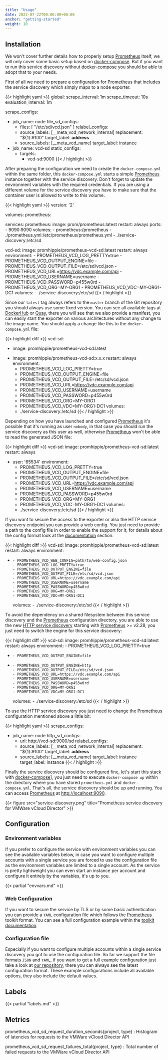 ```yaml
---
title: "Usage"
date: 2022-07-22T00:00:00+00:00
anchor: "getting-started"
weight: 10
---
```


## Installation

We won't cover further details how to properly setup [Prometheus][prometheus]
itself, we will only cover some basic setup based on [docker-compose][compose].
But if you want to run this service discovery without [docker-compose][compose]
you should be able to adopt that to your needs.

First of all we need to prepare a configuration for [Prometheus][prometheus]
that includes the service discovery which simply maps to a node exporter.

{{< highlight yaml >}}
global:
  scrape_interval: 1m
  scrape_timeout: 10s
  evaluation_interval: 1m

scrape_configs:
- job_name: node
  file_sd_configs:
  - files: [ "/etc/sd/vcd.json" ]
  relabel_configs:
  - source_labels: [__meta_vcd_network_internal]
    replacement: "${1}:9100"
    target_label: __address__
  - source_labels: [__meta_vcd_name]
    target_label: instance
- job_name: vcd-sd
  static_configs:
  - targets:
    - vcd-sd:9000
{{< / highlight >}}

After preparing the configuration we need to create the `docker-compose.yml`
within the same folder, this `docker-compose.yml` starts a simple
[Prometheus][prometheus] instance together with the service discovery. Don't
forget to update the environment variables with the required credentials. If you
are using a different volume for the service discovery you have to make sure
that the container user is allowed to write to this volume.

{{< highlight yaml >}}
version: '2'

volumes:
  prometheus:

services:
  prometheus:
    image: prom/prometheus:latest
    restart: always
    ports:
      - 9090:9090
    volumes:
      - prometheus:/prometheus
      - ./prometheus.yml:/etc/prometheus/prometheus.yml
      - ./service-discovery:/etc/sd

  vcd-sd:
    image: promhippie/prometheus-vcd-sd:latest
    restart: always
    environment:
      - PROMETHEUS_VCD_LOG_PRETTY=true
      - PROMETHEUS_VCD_OUTPUT_ENGINE=file
      - PROMETHEUS_VCD_OUTPUT_FILE=/etc/sd/vcd.json
      - PROMETHEUS_VCD_URL=https://vdc.example.com/api
      - PROMETHEUS_VCD_USERNAME=username
      - PROMETHEUS_VCD_PASSWORD=p455w0rd
      - PROMETHEUS_VCD_ORG=MY-ORG1
      - PROMETHEUS_VCD_VDC=MY-ORG1-DC1
    volumes:
      - ./service-discovery:/etc/sd
{{< / highlight >}}

Since our `latest` tag always refers to the `master` branch of the Git
repository you should always use some fixed version. You can see all available
tags at [DockerHub][dockerhub] or [Quay][quayio], there you will see that we
also provide a manifest, you can easily start the exporter on various
architectures without any change to the image name. You should apply a change
like this to the `docker-compose.yml` file:

{{< highlight diff >}}
  vcd-sd:
-   image: promhippie/prometheus-vcd-sd:latest
+   image: promhippie/prometheus-vcd-sd:x.x.x
    restart: always
    environment:
      - PROMETHEUS_VCD_LOG_PRETTY=true
      - PROMETHEUS_VCD_OUTPUT_ENGINE=file
      - PROMETHEUS_VCD_OUTPUT_FILE=/etc/sd/vcd.json
      - PROMETHEUS_VCD_URL=https://vdc.example.com/api
      - PROMETHEUS_VCD_USERNAME=username
      - PROMETHEUS_VCD_PASSWORD=p455w0rd
      - PROMETHEUS_VCD_ORG=MY-ORG1
      - PROMETHEUS_VCD_VDC=MY-ORG1-DC1
    volumes:
      - ./service-discovery:/etc/sd
{{< / highlight >}}

Depending on how you have launched and configured [Prometheus][prometheus] it's
possible that it's running as user `nobody`, in that case you should run the
service discovery as this user as well, otherwise [Prometheus][prometheus] won't
be able to read the generated JSON file:

{{< highlight diff >}}
  vcd-sd:
    image: promhippie/prometheus-vcd-sd:latest
    restart: always
+   user: '65534'
    environment:
      - PROMETHEUS_VCD_LOG_PRETTY=true
      - PROMETHEUS_VCD_OUTPUT_ENGINE=file
      - PROMETHEUS_VCD_OUTPUT_FILE=/etc/sd/vcd.json
      - PROMETHEUS_VCD_URL=https://vdc.example.com/api
      - PROMETHEUS_VCD_USERNAME=username
      - PROMETHEUS_VCD_PASSWORD=p455w0rd
      - PROMETHEUS_VCD_ORG=MY-ORG1
      - PROMETHEUS_VCD_VDC=MY-ORG1-DC1
    volumes:
      - ./service-discovery:/etc/sd
{{< / highlight >}}

If you want to secure the access to the exporter or also the HTTP service
discovery endpoint you can provide a web config. You just need to provide a path
to the config file in order to enable the support for it, for details about the
config format look at the [documentation](#web-configuration) section:

{{< highlight diff >}}
  vcd-sd:
    image: promhippie/prometheus-vcd-sd:latest
    restart: always
    environment:
+     - PROMETHEUS_VCD_WEB_CONFIG=path/to/web-config.json
      - PROMETHEUS_VCD_LOG_PRETTY=true
      - PROMETHEUS_VCD_OUTPUT_ENGINE=file
      - PROMETHEUS_VCD_OUTPUT_FILE=/etc/sd/vcd.json
      - PROMETHEUS_VCD_URL=https://vdc.example.com/api
      - PROMETHEUS_VCD_USERNAME=username
      - PROMETHEUS_VCD_PASSWORD=p455w0rd
      - PROMETHEUS_VCD_ORG=MY-ORG1
      - PROMETHEUS_VCD_VDC=MY-ORG1-DC1
    volumes:
      - ./service-discovery:/etc/sd
{{< / highlight >}}

To avoid the dependency on a shared filesystem between this service discovery
and the [Prometheus][prometheus] configuration directory, you are able to use
the new [HTTP service discovery][httpsd] starting with
[Prometheus][prometheus] >= v2.28, you just need to switch the engine for this
service discovery:

{{< highlight diff >}}
  vcd-sd:
    image: promhippie/prometheus-vcd-sd:latest
    restart: always
    environment:
      - PROMETHEUS_VCD_LOG_PRETTY=true
-     - PROMETHEUS_VCD_OUTPUT_ENGINE=file
+     - PROMETHEUS_VCD_OUTPUT_ENGINE=http
      - PROMETHEUS_VCD_OUTPUT_FILE=/etc/sd/vcd.json
      - PROMETHEUS_VCD_URL=https://vdc.example.com/api
      - PROMETHEUS_VCD_USERNAME=username
      - PROMETHEUS_VCD_PASSWORD=p455w0rd
      - PROMETHEUS_VCD_ORG=MY-ORG1
      - PROMETHEUS_VCD_VDC=MY-ORG1-DC1
    volumes:
      - ./service-discovery:/etc/sd
{{< / highlight >}}

To use the HTTP service discovery you just need to change the
[Prometheus][prometheus] configuration mentioned above a little bit:

{{< highlight yaml >}}
scrape_configs:
- job_name: node
  http_sd_configs:
  - url: http://vcd-sd:9000/sd
  relabel_configs:
  - source_labels: [__meta_vcd_network_internal]
    replacement: "${1}:9100"
    target_label: __address__
  - source_labels: [__meta_vcd_name]
    target_label: instance
    target_label: instance
{{< / highlight >}}

Finally the service discovery should be configured fine, let's start this stack
with [docker-compose][compose]], you just need to execute `docker-compose up`
within the directory where you have stored `prometheus.yml` and
`docker-compose.yml`. That's all, the service discovery should be up and
running. You can access [Prometheus][prometheus] at
[http://localhost:9090](http://localhost:9090).

{{< figure src="service-discovery.png" title="Prometheus service discovery for VMWare vCloud Director" >}}

## Configuration

### Environment variables

If you prefer to configure the service with environment variables you can see
the available variables below, in case you want to configure multiple accounts
with a single service you are forced to use the configuration file as the
environment variables are limited to a single account. As the service is pretty
lightweight you can even start an instance per account and configure it entirely
by the variables, it's up to you.

{{< partial "envvars.md" >}}

### Web Configuration

If you want to secure the service by TLS or by some basic authentication you can
provide a `YAML` configuration file which follows the [Prometheus][prometheus]
toolkit format. You can see a full configuration example within the
[toolkit documentation][toolkit].

### Configuration file

Especially if you want to configure multiple accounts within a single service
discovery you got to use the configuration file. So far we support the file
formats `JSON` and `YAML`, if you want to get a full example configuration just
take a look at [our repository][configs], there you can always see the latest
configuration format. These example configurations include all available
options, they also include the default values.

## Labels

{{< partial "labels.md" >}}

## Metrics

prometheus_vcd_sd_request_duration_seconds{project, type}
: Histogram of latencies for requests to the VMWare vCloud Director API

prometheus_vcd_sd_request_failures_total{project, type}
: Total number of failed requests to the VMWare vCloud Director API

[prometheus]: https://prometheus.io
[compose]: https://docs.docker.com/compose/
[dockerhub]: https://hub.docker.com/r/promhippie/prometheus-vcd-sd/tags/
[quayio]: https://quay.io/repository/promhippie/prometheus-vcd-sd?tab=tags
[httpsd]: https://prometheus.io/docs/prometheus/2.28/configuration/configuration/#http_sd_config
[toolkit]: https://github.com/prometheus/exporter-toolkit/blob/master/docs/web-configuration.md
[configs]: https://github.com/promhippie/prometheus-vcd-sd/tree/master/config
